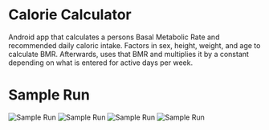 # Calorie Calculator
Android app that calculates a persons Basal Metabolic Rate and recommended daily caloric intake.
Factors in sex, height, weight, and age to calculate BMR. Afterwards, uses that BMR and multiplies it by a constant depending on what
is entered for active days per week. 
# Sample Run
![Sample Run](https://github.com/miriarte33/CalorieCalculator/blob/master/Home.png)
![Sample Run](https://github.com/miriarte33/CalorieCalculator/blob/master/Profile.png)
![Sample Run](https://github.com/miriarte33/CalorieCalculator/blob/master/BMR.png)
![Sample Run](https://github.com/miriarte33/CalorieCalculator/blob/master/BMI.png)

